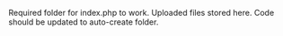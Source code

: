 Required folder for index.php to work.  Uploaded files stored here.  Code should be updated to auto-create folder.